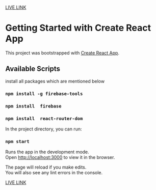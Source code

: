 
[LIVE LINK](https://signauth-react.web.app/)

# Getting Started with Create React App

This project was bootstrapped with [Create React App](https://github.com/facebook/create-react-app).

## Available Scripts


install all packages which are mentioned below
### `npm install -g firebase-tools`
### `npm install  firebase`
### `npm install  react-router-dom`

In the project directory, you can run:

### `npm start`

Runs the app in the development mode.\
Open [http://localhost:3000](http://localhost:3000) to view it in the browser.

The page will reload if you make edits.\
You will also see any lint errors in the console.



[LIVE LINK](https://signauth-react.web.app/)
